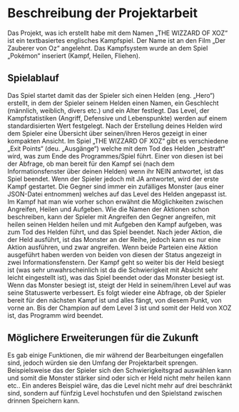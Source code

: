# Beschreibung der Projektarbeit

Das Projekt, was ich erstellt habe mit dem Namen „THE WIZZARD OF XOZ“ ist ein textbasiertes englisches Kampfspiel. Der Name ist an den Film „Der Zauberer von Oz“ angelehnt. Das Kampfsystem wurde an dem Spiel „Pokémon“ inseriert (Kampf, Heilen, Fliehen).

## Spielablauf

Das Spiel startet damit das der Spieler sich einen Helden (eng. „Hero“) erstellt, in dem der Spieler seinem Helden einen Namen, ein Geschlecht (männlich, weiblich, divers etc.) und ein Alter festlegt. Das Level, der Kampfstatistiken (Angriff, Defensive und Lebenspunkte) werden auf einem standardisierten Wert festgelegt. Nach der Erstellung deines Helden wird dem Spieler eine Übersicht über seinen/ihren Heros gezeigt in einer kompakten Ansicht. Im Spiel „THE WIZZARD OF XOZ“ gibt es verschiedene „Exit Points“ (deu. „Ausgänge“) welche mit dem Tod des Helden „bestraft“ wird, was zum Ende des Programmes/Spiel führt. Einer von diesen ist bei der Abfrage, ob man bereit für den Kampf sei (nach dem Informationsfenster über deinen Helden) wenn ihr NEIN antwortet, ist das Spiel beendet. Wenn der Spieler jedoch mit JA antwortet, wird der erste Kampf gestartet. Die Gegner sind immer ein zufälliges Monster (aus einer JSON-Datei entnommen) welches auf das Level des Helden angepasst ist. Im Kampf hat man wie vorher schon erwähnt die Möglichkeiten zwischen Angreifen, Heilen und Aufgeben. Wie die Namen der Aktionen schon beschreiben, kann der Spieler mit Angreifen den Gegner angreifen, mit heilen seinen Helden heilen und mit Aufgeben den Kampf aufgeben, was zum Tod des Helden führt, und das Spiel beendet. Nach jeder Aktion, die der Held ausführt, ist das Monster an der Reihe, jedoch kann es nur eine Aktion ausführen, und zwar angreifen. Wenn beide Parteien eine Aktion ausgeführt haben werden von beiden von diesen der Status angezeigt in zwei Informationsfenstern. Der Kampf geht so weiter bis der Held besiegt ist (was sehr unwahrscheinlich ist da die Schwierigkeit mit Absicht sehr leicht eingestellt ist), was das Spiel beendet oder das Monster besiegt ist. Wenn das Monster besiegt ist, steigt der Held in seinem/ihren Level auf was seine Statuswerte verbessert. Es folgt wieder eine Abfrage, ob der Spieler bereit für den nächsten Kampf ist und alles fängt, von diesem Punkt, von vorne an. Bis der Champion auf dem Level 3 ist und somit der Held von XOZ ist, das Programm wird beendet.

## Möglichere Erweiterungen für die Zukunft

Es gab einige Funktionen, die mir während der Bearbeitungen eingefallen sind, jedoch würden sie den Umfang der Projektarbeit sprengen. Beispielsweise das der Spieler sich den Schwierigkeitsgrad auswählen kann und somit die Monster stärker sind oder sich er Held nicht mehr heilen kann etc.. Ein anderes Beispiel wäre, das die Level nicht mehr auf drei beschränkt sind, sondern auf fünfzig Level hochstufen und den Spielstand zwischen drinnen Speichern kann.